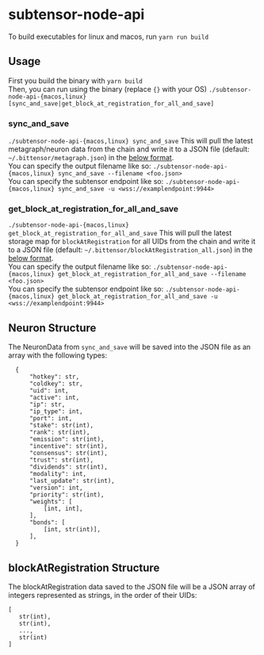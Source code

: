 # subtensor-node-api

To build executables for linux and macos, run `yarn run build`  

## Usage
First you build the binary with `yarn build`  
Then, you can run using the binary (replace `{}` with your OS)
`./subtensor-node-api-{macos,linux} [sync_and_save|get_block_at_registration_for_all_and_save]`  
### sync_and_save
`./subtensor-node-api-{macos,linux} sync_and_save`
This will pull the latest metagraph/neuron data from the chain and write it to a JSON file (default: `~/.bittensor/metagraph.json`) in the [below format](#neuron-structure).  
You can specify the output filename like so:  `./subtensor-node-api-{macos,linux} sync_and_save --filename <foo.json>`  
You can specify the subtensor endpoint like so: `./subtensor-node-api-{macos,linux} sync_and_save -u <wss://examplendpoint:9944>`  
### get_block_at_registration_for_all_and_save
`./subtensor-node-api-{macos,linux} get_block_at_registration_for_all_and_save`
This will pull the latest storage map for `blockAtRegistration` for all UIDs from the chain and write it to a JSON file (default: `~/.bittensor/blockAtRegistration_all.json`) in the [below format](#blockatregistration-structure).  
You can specify the output filename like so:  `./subtensor-node-api-{macos,linux} get_block_at_registration_for_all_and_save --filename <foo.json>`  
You can specify the subtensor endpoint like so: `./subtensor-node-api-{macos,linux} get_block_at_registration_for_all_and_save -u <wss://examplendpoint:9944>`    

## Neuron Structure
The NeuronData from `sync_and_save` will be saved into the JSON file as an array with the following types:
     
      {
          "hotkey": str,
          "coldkey": str,
          "uid": int,
          "active": int,
          "ip": str,
          "ip_type": int,
          "port": int,
          "stake": str(int),
          "rank": str(int),
          "emission": str(int),
          "incentive": str(int),
          "consensus": str(int),
          "trust": str(int),
          "dividends": str(int),
          "modality": int,
          "last_update": str(int),
          "version": int,
          "priority": str(int),
          "weights": [
              [int, int],
          ],
          "bonds": [
              [int, str(int)],
          ],
      }
      
## blockAtRegistration Structure
The blockAtRegistration data saved to the JSON file will be a JSON array of integers represented as strings, in the order of their UIDs:  
  
    [
       str(int),
       str(int),
       ...,
       str(int)
    ]
